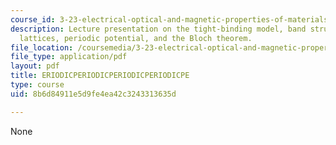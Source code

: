 ```yaml
---
course_id: 3-23-electrical-optical-and-magnetic-properties-of-materials-fall-2007
description: Lecture presentation on the tight-binding model, band structures, reciprocal
  lattices, periodic potential, and the Bloch theorem.
file_location: /coursemedia/3-23-electrical-optical-and-magnetic-properties-of-materials-fall-2007/8b6d84911e5d9fe4ea42c3243313635d_lec8.pdf
file_type: application/pdf
layout: pdf
title: ERIODICPERIODICPERIODICPERIODICPE
type: course
uid: 8b6d84911e5d9fe4ea42c3243313635d

---
```

None